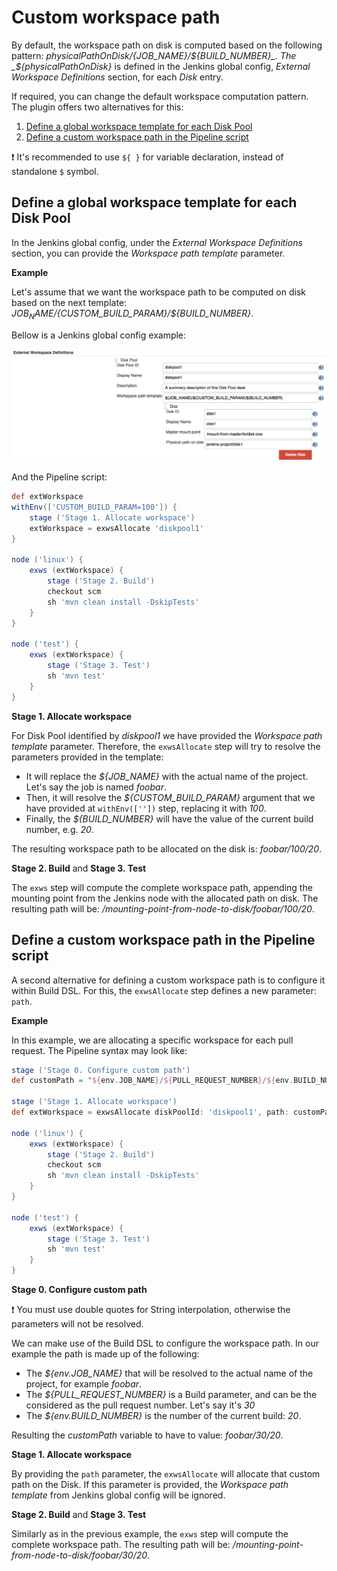 # Custom workspace path

By default, the workspace path on disk is computed based on the following pattern: 
_${physicalPathOnDisk}/${JOB_NAME}/${BUILD_NUMBER}_.
The _${physicalPathOnDisk}_ is defined in the Jenkins global config, _External Workspace Definitions_ section, 
for each _Disk_ entry. 

If required, you can change the default workspace computation pattern. 
The plugin offers two alternatives for this:
 1. [Define a global workspace template for each Disk Pool](#define-a-global-workspace-template-for-each-disk-pool)
 1. [Define a custom workspace path in the Pipeline script](#define-a-custom-workspace-path-in-the-pipeline-script)

:exclamation: It's recommended to use `${ }` for variable declaration, instead of standalone `$` symbol.

## Define a global workspace template for each Disk Pool

In the Jenkins global config, under the _External Workspace Definitions_ section, you can provide the 
_Workspace path template_ parameter. 

**Example**

Let's assume that we want the workspace path to be computed on disk based on the next template:
_${JOB_NAME}/${CUSTOM_BUILD_PARAM}/${BUILD_NUMBER}_.

Bellow is a Jenkins global config example:

![Global Workspace Template](img/global-workspace-template.png)

And the Pipeline script:

```groovy
def extWorkspace
withEnv(['CUSTOM_BUILD_PARAM=100']) {
    stage ('Stage 1. Allocate workspace')
    extWorkspace = exwsAllocate 'diskpool1'
}

node ('linux') {
    exws (extWorkspace) {
        stage ('Stage 2. Build')
        checkout scm
        sh 'mvn clean install -DskipTests'
    }
}

node ('test') {
    exws (extWorkspace) {
        stage ('Stage 3. Test')
        sh 'mvn test'
    }
}
```

**Stage 1. Allocate workspace**

For Disk Pool identified by _diskpool1_ we have provided the *Workspace path template* parameter. 
Therefore, the `exwsAllocate` step will try to resolve the parameters provided in the template:
 - It will replace the _${JOB_NAME}_ with the actual name of the project. 
Let's say the job is named _foobar_.
 - Then, it will resolve the _${CUSTOM_BUILD_PARAM}_ argument that we have provided at `withEnv([''])` step, 
replacing it with _100_.
 - Finally, the _${BUILD_NUMBER}_ will have the value of the current build number, e.g. _20_.

The resulting workspace path to be allocated on the disk is: _foobar/100/20_.

**Stage 2. Build** and **Stage 3. Test**

The `exws` step will compute the complete workspace path, appending the mounting point from the 
Jenkins node with the allocated path on disk.
The resulting path will be: _/mounting-point-from-node-to-disk/foobar/100/20_.

## Define a custom workspace path in the Pipeline script

A second alternative for defining a custom workspace path is to configure it within Build DSL.
For this, the `exwsAllocate` step defines a new parameter: `path`.

**Example**

In this example, we are allocating a specific workspace for each pull request. 
The Pipeline syntax may look like:

```groovy
stage ('Stage 0. Configure custom path')
def customPath = "${env.JOB_NAME}/${PULL_REQUEST_NUMBER}/${env.BUILD_NUMBER}"

stage ('Stage 1. Allocate workspace')
def extWorkspace = exwsAllocate diskPoolId: 'diskpool1', path: customPath

node ('linux') {
    exws (extWorkspace) {
        stage ('Stage 2. Build')
        checkout scm
        sh 'mvn clean install -DskipTests'
    }
}

node ('test') {
    exws (extWorkspace) {
        stage ('Stage 3. Test')
        sh 'mvn test'
    }
}
```
**Stage 0. Configure custom path**

:exclamation: You must use double quotes for String interpolation, otherwise the parameters will not be resolved.

We can make use of the Build DSL to configure the workspace path.
In our example the path is made up of the following:
 - The _${env.JOB_NAME}_ that will be resolved to the actual name of the project, for example _foobar_.
 - The _${PULL_REQUEST_NUMBER}_ is a Build parameter, and can be the considered as the pull request number.
Let's say it's _30_
 - The _${env.BUILD_NUMBER}_ is the number of the current build: _20_.

Resulting the _customPath_ variable to have to value: _foobar/30/20_.

**Stage 1. Allocate workspace**

By providing the `path` parameter, the `exwsAllocate` will allocate that custom path on the Disk.
If this parameter is provided, the *Workspace path template* from Jenkins global config will be ignored.

**Stage 2. Build** and **Stage 3. Test**

Similarly as in the previous example, the `exws` step will compute the complete workspace path.
The resulting path will be: _/mounting-point-from-node-to-disk/foobar/30/20_.
